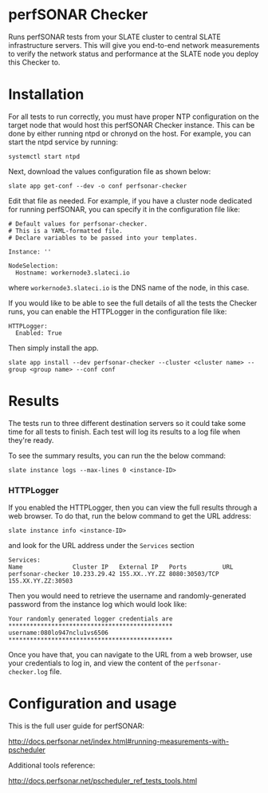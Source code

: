 # perfSONAR Checker

Runs perfSONAR tests from your SLATE cluster to central SLATE infrastructure servers. This will give you end-to-end network measurements to verify the network status and performance at the SLATE node you deploy this Checker to. 

# Installation

For all tests to run correctly, you must have proper NTP configuration on the target node that would host this perfSONAR Checker instance. This can be done by either running ntpd or chronyd on the host. For example, you can start the ntpd service by running:

`systemctl start ntpd`

Next, download the values configuration file as shown below:

`slate app get-conf --dev -o conf perfsonar-checker`

Edit that file as needed. For example, if you have a cluster node dedicated for running perfSONAR, you can specify it in the configuration file like:

```
# Default values for perfsonar-checker.
# This is a YAML-formatted file.
# Declare variables to be passed into your templates.

Instance: ''

NodeSelection:  
  Hostname: workernode3.slateci.io
```
where `workernode3.slateci.io` is the DNS name of the node, in this case.

If you would like to be able to see the full details of all the tests the Checker runs, you can enable the HTTPLogger in the configuration file like:

```
HTTPLogger: 
  Enabled: True
```
Then simply install the app.

`slate app install --dev perfsonar-checker --cluster <cluster name> --group <group name> --conf conf`

# Results
The tests run to three different destination servers so it could take some time for all tests to finish. Each test will log its results to a log file when they're ready. 

To see the summary results, you can run the the below command:

```
slate instance logs --max-lines 0 <instance-ID>
```

### HTTPLogger
If you enabled the HTTPLogger, then you can view the full results through a web browser. To do that, run the below command to get the URL address:

```
slate instance info <instance-ID>
```
and look for the URL address under the `Services` section

```
Services:
Name              Cluster IP   External IP   Ports          URL                
perfsonar-checker 10.233.29.42 155.XX..YY.ZZ 8080:30503/TCP 155.XX.YY.ZZ:30503

```

Then you would need to retrieve the username and randomly-generated password from the instance log which would look like:

```
Your randomly generated logger credentials are
**********************************************
username:080lo947nclu1vs6506
**********************************************
```
Once you have that, you can navigate to the URL from a web browser, use your credentials to log in, and view the content of the `perfsonar-checker.log` file.

# Configuration and usage 

This is the full user guide for perfSONAR:

http://docs.perfsonar.net/index.html#running-measurements-with-pscheduler

Additional tools reference:

http://docs.perfsonar.net/pscheduler_ref_tests_tools.html

